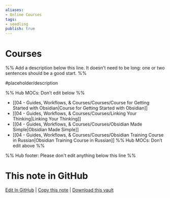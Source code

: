 ```yaml
---
aliases: 
- Online Courses
tags: 
- seedling
publish: true
---
```


#  Courses

%% Add a description below this line. It doesn't need to be long: one or two sentences should be a good start. %%

#placeholder/description 

%% Hub MOCs: Don’t edit below  %%
-  [[04 - Guides, Workflows, & Courses/Courses/Course for Getting Started with Obsidian|Course for Getting Started with Obsidian]]
-  [[04 - Guides, Workflows, & Courses/Courses/Linking Your Thinking|Linking Your Thinking]]
-  [[04 - Guides, Workflows, & Courses/Courses/Obsidian Made Simple|Obsidian Made Simple]]
-  [[04 - Guides, Workflows, & Courses/Courses/Obsidian Training Course in Russian|Obsidian Training Course in Russian]]
%% Hub MOCs: Don’t edit above  %%

%% Hub footer: Please don't edit anything below this line %%

# This note in GitHub

<span class="git-footer">[Edit In GitHub](https://github.dev/obsidian-community/obsidian-hub/blob/main/04%20-%20Guides%2C%20Workflows%2C%20%26%20Courses/Courses/%F0%9F%97%82%EF%B8%8F%20Courses.md "git-hub-edit-note") | [Copy this note](https://raw.githubusercontent.com/obsidian-community/obsidian-hub/main/04%20-%20Guides%2C%20Workflows%2C%20%26%20Courses/Courses/%F0%9F%97%82%EF%B8%8F%20Courses.md "git-hub-copy-note") | [Download this vault](https://github.com/obsidian-community/obsidian-hub/archive/refs/heads/main.zip "git-hub-download-vault") </span>
